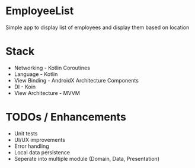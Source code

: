 # EmployeeList
Simple app to display list of employees and display them based on location

# Stack
- Networking - Kotlin Coroutines
- Language - Kotlin
- View Binding - AndroidX Architecture Components
- DI - Koin
- View Architecture - MVVM

# TODOs / Enhancements
- Unit tests
- UI/UX improvements
- Error handling
- Local data persistence
- Seperate into multiple module (Domain, Data, Presentation)
